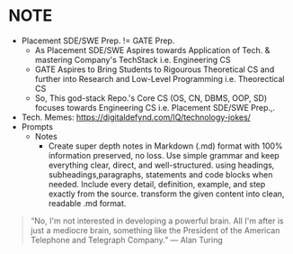 # NOTE
- Placement SDE/SWE Prep. != GATE Prep.
  - As Placement SDE/SWE Aspires towards Application of Tech. & mastering Company's TechStack i.e. Engineering CS
  - GATE Aspires to Bring Students to Rigourous Theoretical CS and further into Research and Low-Level Programming i.e. Theorectical CS
  - So, This god-stack Repo.'s Core CS (OS, CN, DBMS, OOP, SD) focuses towards Engineering CS i.e. Placement SDE/SWE Prep.,.
- Tech. Memes: https://digitaldefynd.com/IQ/technology-jokes/
- Prompts
  - Notes
    - Create super depth notes in Markdown (.md) format with 100% information preserved, no loss. Use simple grammar and keep everything clear, direct, and well-structured. using headings, subheadings,paragraphs, statements and code blocks when needed. Include every detail, definition, example, and step exactly from the source. transform the given content into clean, readable .md format.

> “No, I'm not interested in developing a powerful brain. All I'm after is just a mediocre brain, something like the President of the American Telephone and Telegraph Company.” — Alan Turing​